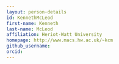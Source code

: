 ```yaml
---
layout: person-details
id: KennethMcLeod
first-name: Kenneth
last-name: McLeod
affiliation: Heriot-Watt University
homepage: http://www.macs.hw.ac.uk/~kcm
github_username:
orcid:
---
```

